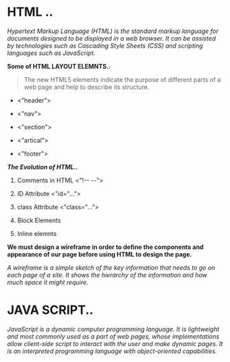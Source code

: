 # HTML .. 

 
 

*Hypertext Markup Language (HTML) is the standard markup language for documents designed to be displayed in a web browser. It can be assisted by technologies such as Cascading Style Sheets (CSS) and scripting languages such as JavaScript.* 

 
 

**Some of HTML LAYOUT ELEMNTS..** 

> The new HTML5 elements indicate the purpose of different parts of a web page and help to describe its structure. 

 
 

- <"header"> 

- <"nav"> 

- <"section"> 

- <"artical"> 

- <"footer"> 

 
 

***The Evolution of HTML..*** 

 
 

1. Comments in HTML <"!-- --"> 

2. ID Attribute <"id="..."> 

3. class Attribute <"class="..."> 

4. Block Elements 

5. Inline elemnts 

 
 

**We must design a wireframe in order to define the components and appearance of our page before using HTML to design the page.** 

*A wireframe is a simple sketch of the key information that needs to go on each page of a site. It shows the hierarchy of the information and how much space it might require.* 

 
 

# JAVA SCRIPT.. 

 
 

*JavaScript is a dynamic computer programming language. It is lightweight and most commonly used as a part of web pages, whose implementations allow client-side script to interact with the user and make dynamic pages. It is an interpreted programming language with object-oriented capabilities.* 